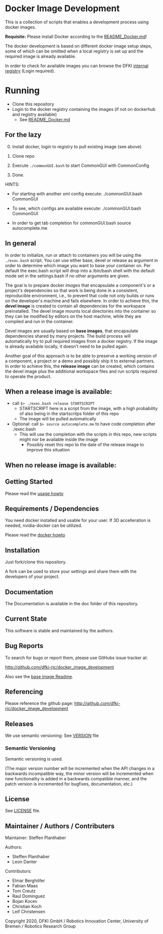 # Docker Image Development 

This is a collection of scripts that enables a development process using docker images.

**Requisite:** Please install Docker according to the [README_Docker.md](README_Docker.md)!

The docker development is based on different docker image setup steps, some of which can be omitted when a local registry is set up and the required image is already available.

In order to check for available images you can browse the DFKI [internal registry](https://d-reg.hb.dfki.de/repositories) (Login required).

# Running

* Clone this repository
* Login to the docker registry containing the images (if not on dockerhub and registry available)
  * See [README_Docker.md](README_Docker.md)

## For the lazy

0. Install docker, login to registry to pull existing image (see above)

1. Clone repo

2. Execute `./commonGUI.bash` to start CommonGUI with CommonConfig

3. Done.

HINTS:

* For starting with another xml config execute: ./commonGUI.bash CommonGUI <Config>

* To see, which configs are available execute: ./commonGUI.bash CommonGUI

* In order to get tab completion for commonGUI.bash source autocomplete.me

## In general

In order to initialize, run or attach to containers you will be using the `./exec.bash` script.
You can use either base, devel or release as argument in order to determine which image you want to base your container on.
Per default the exec.bash script will drop into a /bin/bash shell with the default mode set in the settings.bash if no other arguments are given.

The goal is to prepare docker _images_ that encapsulate a component's or a project's dependencies so that work is being done in a consistent, reproducible environment, i.e., to prevent that code not only builds or runs on the developer's machine and fails elsewhere.
In order to achieve this, the **devel image** is created to contain all dependencies for the workspace preinstalled. The devel image mounts local directories into the container so they can be modified by editors on the host machine, while they are compiled and run in the container.

Devel images are usually based on **base images**, that encapsulate dependencies shared by many projects.
The build process will automatically try to pull required images from a docker registry.
If the image is already available locally, it doesn't need to be pulled again.

Another goal of this approach is to be able to preserve a working version of a component, a project or a demo and possibly ship it to external partners.
In order to achieve this, the **release image** can be created, which contains the devel image plus the additional workspace files and run scripts required to operate the product.

## When a release image is available:

* call `$> ./exec.bash release STARTSCRIPT`
  * STARTSCRIPT here is a script from the image, with a high probability of also being in the startscritps folder of this repo
  * The image will be pulled automatically
* Optional: call `$> source autocomplete.me` to have code completion after ./exec.bash
  * This will use the completion with the scripts in this repo, new scripts might nor be available inside the image
    * Possibly reset this repo to the date of the release image to improve this situation

## When no release image is available:

## Getting Started

Please read the [usage howto](doc/020_Usage.md)

## Requirements / Dependencies

You need docker installed and usable for your user.
If 3D accelleration is needed, nvidia-docker can be utilized.

Please read the [docker howto](doc/010_Setup_Docker.md)

## Installation

Just fork/clone this repository.

A fork can be used to store your settings and share them with the developers of your project.

## Documentation

The Documentation is available in the doc folder of this repository.

## Current State

This software is stable and maintained by the authors.

## Bug Reports

To search for bugs or report them, please use GitHubs issue tracker at:

http://github.com/dfki-ric/docker_image_development

Also see the [base image Readme](image_setup/01_base_images/Readme.md).

## Referencing

Please reference the github page: http://github.com/dfki-ric/docker_image_development

## Releases

We use semantic versioning: See [VERSION](VERSION) file

### Semantic Versioning

Semantic versioning is used.

(The major version number will be incremented when the API changes in a backwards incompatible way, the minor
version will be incremented when new functionality is added in a backwards compatible manner, and the patch version is incremented for bugfixes, documentation, etc.)

## License

See [LICENSE](LICENSE) file.

## Maintainer / Authors / Contributers

Maintainer: Steffen Planthaber

Authors:

* Steffen Planthaber
* Leon Danter

Contributors:

* Elmar Berghöfer
* Fabian Maas
* Tom Creutz
* Raul Dominguez
* Bojan Kocev
* Christian Koch
* Leif Christensen

Copyright 2020, DFKI GmbH / Robotics Innovation Center, University of Bremen / Robotics Research Group
